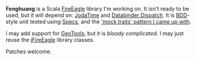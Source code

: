 **Fenghuang** is a Scala [FireEagle][] library I'm working on. It isn't ready
to be used, but it will depend on: [JodaTime][] and [Databinder
Dispatch][dispatch].  It is [BDD][]-style unit tested using [Specs][], and the
['mock traits' pattern I came up with][mocktraits].

I may add support for [GeoTools][], but it is *bloody complicated*. I may just
reuse the [jFireEagle][] library classes.

Patches welcome.

[FireEagle]: http://fireeagle.yahoo.com/
[JodaTime]: http://joda-time.sourceforge.net/
[Dispatch]: http://dispatch.databinder.net/
[BDD]: http://behaviour-driven.org/
[Specs]: http://code.google.com/p/specs/
[mocktraits]: http://tommorris.org/blog/2010/06/26#When:08:29:58
[GeoTools]: http://www.geotools.org/
[jFireEagle]: http://code.google.com/p/jfireeagle/
